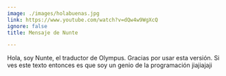 ```yaml
---
image: ./images/holabuenas.jpg
link: https://www.youtube.com/watch?v=dQw4w9WgXcQ
ignore: false
title: Mensaje de Nunte

---
```


Hola, soy Nunte, el traductor de Olympus. Gracias por usar esta versión. Si ves este texto entonces es que soy un genio de la programación jiajiajaji
